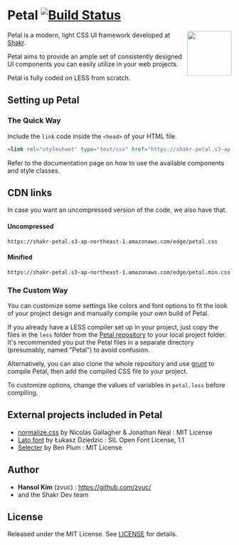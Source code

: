 Petal [![Build Status](https://magnum.travis-ci.com/ShakrMedia/petal.svg?token=oGydrksF8C4ZzTmuT3Ki&branch=master)](https://magnum.travis-ci.com/ShakrMedia/petal)
=====

<img align="right" width="100" height="100" src="http://shakrmedia.github.io/petal/logo.svg">

Petal is a modern, light CSS UI framework developed at [Shakr](http://shakr.com). 

Petal aims to provide an ample set of consistently designed UI components you can easily utilize in your web projects.

Petal is fully coded on LESS from scratch.


## Setting up Petal
### The Quick Way
Include the `link` code inside the `<head>` of your HTML file.
```HTML
<link rel="stylesheet" type="text/css" href="https://shakr-petal.s3-ap-northeast-1.amazonaws.com/edge/petal.min.css">
```

Refer to the documentation page on how to use the available components and style classes.


## CDN links
In case you want an uncompressed version of the code, we also have that.

#### Uncompressed 
```
https://shakr-petal.s3-ap-northeast-1.amazonaws.com/edge/petal.css
```

#### Minified 
```
https://shakr-petal.s3-ap-northeast-1.amazonaws.com/edge/petal.min.css
```

### The Custom Way
You can customize some settings like colors and font options to fit the look of your project design and manually compile your own build of Petal.

If you already have a LESS compiler set up in your project, just copy the files in the `less` folder from the [Petal repository](https://github.com/ShakrMedia/petal) to your local project folder. It's recommended you put the Petal files in a separate directory (presumably, named "Petal") to avoid confusion.

Alternatively, you can also clone the whole repository and use [grunt](http://gruntjs.com/) to compile Petal, then add the compiled CSS file to your project.

To customize options, change the values of variables in `petal.less` before compiling.



## External projects included in Petal
- [normalize.css](https://github.com/necolas/normalize.css) by Nicolas Gallagher & Jonathan Neal : MIT License
- [Lato font](http://www.google.com/fonts/specimen/Lato) by Łukasz Dziedzic : SIL Open Font License, 1.1
- [Selecter](https://github.com/Formstone/Selecter) by Ben Plum : MIT License


## Author
- **Hansol Kim** (zvuc) : https://github.com/zvuc/
- and the Shakr Dev team


## License 
Released under the MIT License.
See [LICENSE](https://github.com/ShakrMedia/petal/blob/master/LICENSE) for details.

